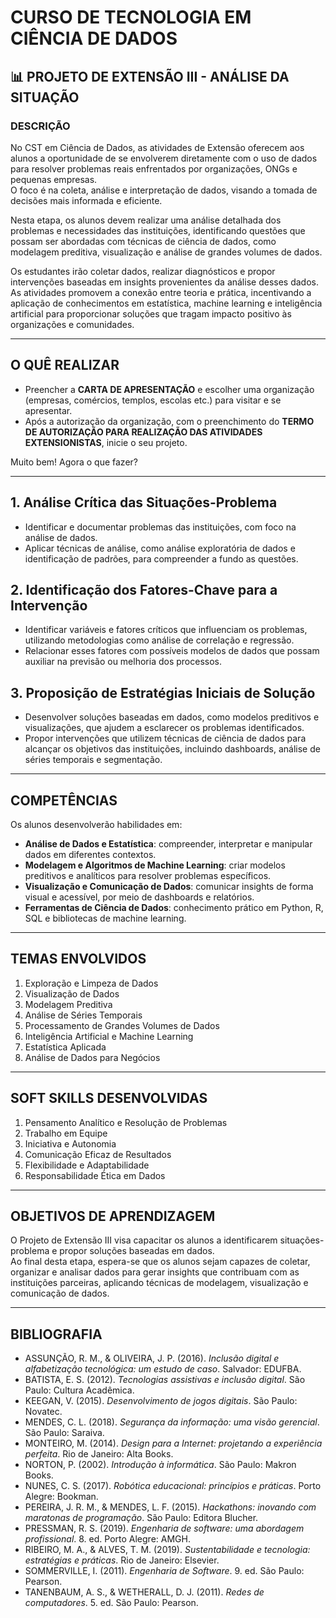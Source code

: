 # CURSO DE TECNOLOGIA EM CIÊNCIA DE DADOS

## 📊 PROJETO DE EXTENSÃO III - ANÁLISE DA SITUAÇÃO

### DESCRIÇÃO
No CST em Ciência de Dados, as atividades de Extensão oferecem aos alunos a oportunidade de se envolverem diretamente com o uso de dados para resolver problemas reais enfrentados por organizações, ONGs e pequenas empresas.  
O foco é na coleta, análise e interpretação de dados, visando a tomada de decisões mais informada e eficiente.  

Nesta etapa, os alunos devem realizar uma análise detalhada dos problemas e necessidades das instituições, identificando questões que possam ser abordadas com técnicas de ciência de dados, como modelagem preditiva, visualização e análise de grandes volumes de dados.  

Os estudantes irão coletar dados, realizar diagnósticos e propor intervenções baseadas em insights provenientes da análise desses dados.  
As atividades promovem a conexão entre teoria e prática, incentivando a aplicação de conhecimentos em estatística, machine learning e inteligência artificial para proporcionar soluções que tragam impacto positivo às organizações e comunidades.

---

## O QUÊ REALIZAR
- Preencher a **CARTA DE APRESENTAÇÃO** e escolher uma organização (empresas, comércios, templos, escolas etc.) para visitar e se apresentar.  
- Após a autorização da organização, com o preenchimento do **TERMO DE AUTORIZAÇÃO PARA REALIZAÇÃO DAS ATIVIDADES EXTENSIONISTAS**, inicie o seu projeto.  

Muito bem! Agora o que fazer?

---

## 1. Análise Crítica das Situações-Problema
- Identificar e documentar problemas das instituições, com foco na análise de dados.  
- Aplicar técnicas de análise, como análise exploratória de dados e identificação de padrões, para compreender a fundo as questões.  

## 2. Identificação dos Fatores-Chave para a Intervenção
- Identificar variáveis e fatores críticos que influenciam os problemas, utilizando metodologias como análise de correlação e regressão.  
- Relacionar esses fatores com possíveis modelos de dados que possam auxiliar na previsão ou melhoria dos processos.  

## 3. Proposição de Estratégias Iniciais de Solução
- Desenvolver soluções baseadas em dados, como modelos preditivos e visualizações, que ajudem a esclarecer os problemas identificados.  
- Propor intervenções que utilizem técnicas de ciência de dados para alcançar os objetivos das instituições, incluindo dashboards, análise de séries temporais e segmentação.  

---

## COMPETÊNCIAS
Os alunos desenvolverão habilidades em:
- **Análise de Dados e Estatística**: compreender, interpretar e manipular dados em diferentes contextos.  
- **Modelagem e Algoritmos de Machine Learning**: criar modelos preditivos e analíticos para resolver problemas específicos.  
- **Visualização e Comunicação de Dados**: comunicar insights de forma visual e acessível, por meio de dashboards e relatórios.  
- **Ferramentas de Ciência de Dados**: conhecimento prático em Python, R, SQL e bibliotecas de machine learning.  

---

## TEMAS ENVOLVIDOS
1. Exploração e Limpeza de Dados  
2. Visualização de Dados  
3. Modelagem Preditiva  
4. Análise de Séries Temporais  
5. Processamento de Grandes Volumes de Dados  
6. Inteligência Artificial e Machine Learning  
7. Estatística Aplicada  
8. Análise de Dados para Negócios  

---

## SOFT SKILLS DESENVOLVIDAS
1. Pensamento Analítico e Resolução de Problemas  
2. Trabalho em Equipe  
3. Iniciativa e Autonomia  
4. Comunicação Eficaz de Resultados  
5. Flexibilidade e Adaptabilidade  
6. Responsabilidade Ética em Dados  

---

## OBJETIVOS DE APRENDIZAGEM
O Projeto de Extensão III visa capacitar os alunos a identificarem situações-problema e propor soluções baseadas em dados.  
Ao final desta etapa, espera-se que os alunos sejam capazes de coletar, organizar e analisar dados para gerar insights que contribuam com as instituições parceiras, aplicando técnicas de modelagem, visualização e comunicação de dados.  

---

## BIBLIOGRAFIA
- ASSUNÇÃO, R. M., & OLIVEIRA, J. P. (2016). *Inclusão digital e alfabetização tecnológica: um estudo de caso*. Salvador: EDUFBA.  
- BATISTA, E. S. (2012). *Tecnologias assistivas e inclusão digital*. São Paulo: Cultura Acadêmica.  
- KEEGAN, V. (2015). *Desenvolvimento de jogos digitais*. São Paulo: Novatec.  
- MENDES, C. L. (2018). *Segurança da informação: uma visão gerencial*. São Paulo: Saraiva.  
- MONTEIRO, M. (2014). *Design para a Internet: projetando a experiência perfeita*. Rio de Janeiro: Alta Books.  
- NORTON, P. (2002). *Introdução à informática*. São Paulo: Makron Books.  
- NUNES, C. S. (2017). *Robótica educacional: princípios e práticas*. Porto Alegre: Bookman.  
- PEREIRA, J. R. M., & MENDES, L. F. (2015). *Hackathons: inovando com maratonas de programação*. São Paulo: Editora Blucher.  
- PRESSMAN, R. S. (2019). *Engenharia de software: uma abordagem profissional*. 8. ed. Porto Alegre: AMGH.  
- RIBEIRO, M. A., & ALVES, T. M. (2019). *Sustentabilidade e tecnologia: estratégias e práticas*. Rio de Janeiro: Elsevier.  
- SOMMERVILLE, I. (2011). *Engenharia de Software*. 9. ed. São Paulo: Pearson.  
- TANENBAUM, A. S., & WETHERALL, D. J. (2011). *Redes de computadores*. 5. ed. São Paulo: Pearson.  
